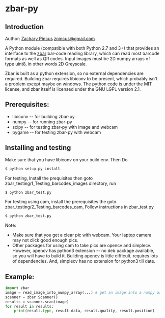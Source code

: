 # zbar-py

## Introduction
Author: [Zachary Pincus](http://zplab.wustl.edu) <zpincus@gmail.com>

A Python module (compatible with both Python 2.7 and 3+) that provides an interface to the [zbar](http://zbar.sourceforge.net) bar-code reading library, which can read most barcode formats as well as QR codes. Input images must be 2D numpy arrays of type uint8, in other words 2D Greyscale.

Zbar is built as a python extension, so no external dependencies are required. Building zbar requires libiconv to be present, which probably isn't a problem except maybe on windows. The python code is under the MIT license, and zbar itself is licensed under the GNU LGPL version 2.1.

## Prerequisites:
* libiconv -- for building zbar-py
* numpy -- for running zbar-py
* scipy -- for testing zbar-py with image and webcam
* pygame -- for testing zbar-py with webcam

## Installing and testing
Make sure that you have libiconv on your build env.
Then Do

```bash
$ python setup.py install

```

For testing, Install the prequisites then goto zbar_testing/1_Testing_barcodes_images directory, run

```bash
$ python zbar_test.py

```
For testing using cam, install the prerequisites the goto zbar_testing/2_Testing_barcodes_cam, Follow instructions in zbar_test.py
```bash
$ python zbar_test.py

```

Note: 
* Make sure that you get a clear pic with webcam. Your laptop camera may not click good enough pics.
* Other packages for using cam to take pics are opencv and simplecv. However, opencv has python3 extension -- no deb package available, so you will have to build it. Building opencv is little difficult, requires lots of dependencies. And, simplecv has no extension for python3 till date.

## Example:
```python
import zbar
image = read_image_into_numpy_array(...) # get an image into a numpy array
scanner = zbar.Scanner()
results = scanner.scan(image)
for result in results:
    print(result.type, result.data, result.quality, result.position)
```
